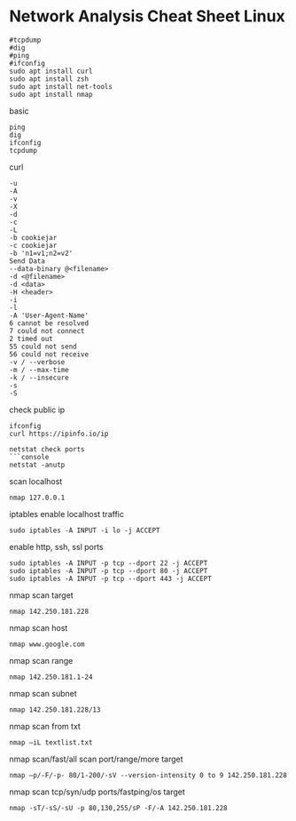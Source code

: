 # Network Analysis Cheat Sheet Linux
```
#tcpdump
#dig
#ping
#ifconfig
sudo apt install curl
sudo apt install zsh
sudo apt install net-tools
sudo apt install nmap
```
basic
```console
ping
dig
ifconfig
tcpdump
```
curl
```console
-u
-A
-v
-X
-d
-c
-L
-b cookiejar
-c cookiejar
-b 'n1=v1;n2=v2'
Send Data
--data-binary @<filename>
-d <@filename>
-d <data>
-H <header>
-i
-l
-A 'User-Agent-Name'
6 cannot be resolved
7 could not connect
2 timed out
55 could not send
56 could not receive
-v / --verbose
-m / --max-time
-k / --insecure
-s
-S
```
check public ip
```console
ifconfig
curl https://ipinfo.io/ip
```
```
netstat check ports
```console
netstat -anutp
```
scan localhost
```
nmap 127.0.0.1
```
iptables enable localhost traffic
```console
sudo iptables -A INPUT -i lo -j ACCEPT
```
enable http, ssh, ssl ports
```console
sudo iptables -A INPUT -p tcp --dport 22 -j ACCEPT
sudo iptables -A INPUT -p tcp --dport 80 -j ACCEPT
sudo iptables -A INPUT -p tcp --dport 443 -j ACCEPT
```
nmap scan target
```console
nmap 142.250.181.228
```
nmap scan host
```console
nmap www.google.com
```
nmap scan range
```console
nmap 142.250.181.1-24
```
nmap scan subnet
```console
nmap 142.250.181.228/13
```
nmap scan from txt
```console
nmap –iL textlist.txt
```
nmap scan/fast/all scan port/range/more target
```console
nmap –p/-F/-p- 80/1-200/-sV --version-intensity 0 to 9 142.250.181.228
```
nmap scan tcp/syn/udp ports/fastping/os target
```console
nmap -sT/-sS/-sU -p 80,130,255/sP -F/-A 142.250.181.228
```
